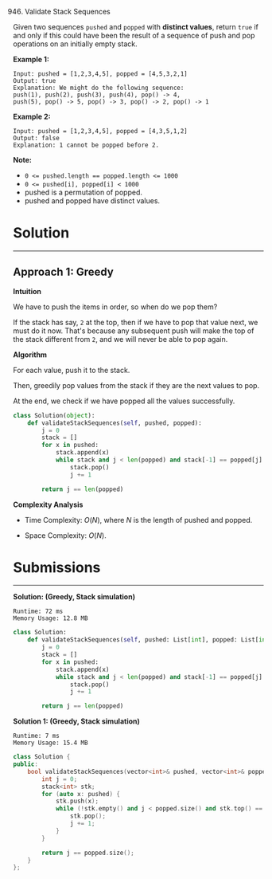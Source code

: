 946. Validate Stack Sequences

Given two sequences `pushed` and `popped` with **distinct values**, return `true` if and only if this could have been the result of a sequence of push and pop operations on an initially empty stack.

 

**Example 1:**
```
Input: pushed = [1,2,3,4,5], popped = [4,5,3,2,1]
Output: true
Explanation: We might do the following sequence:
push(1), push(2), push(3), push(4), pop() -> 4,
push(5), pop() -> 5, pop() -> 3, pop() -> 2, pop() -> 1
```

**Example 2:**
```
Input: pushed = [1,2,3,4,5], popped = [4,3,5,1,2]
Output: false
Explanation: 1 cannot be popped before 2.
``` 

**Note:**

* `0 <= pushed.length == popped.length <= 1000`
* `0 <= pushed[i], popped[i] < 1000`
* pushed is a permutation of popped.
* pushed and popped have distinct values.

# Solution
---
## Approach 1: Greedy
**Intuition**

We have to push the items in order, so when do we pop them?

If the stack has say, `2` at the top, then if we have to pop that value next, we must do it now. That's because any subsequent push will make the top of the stack different from `2`, and we will never be able to pop again.

**Algorithm**

For each value, push it to the stack.

Then, greedily pop values from the stack if they are the next values to pop.

At the end, we check if we have popped all the values successfully.

```python
class Solution(object):
    def validateStackSequences(self, pushed, popped):
        j = 0
        stack = []
        for x in pushed:
            stack.append(x)
            while stack and j < len(popped) and stack[-1] == popped[j]:
                stack.pop()
                j += 1

        return j == len(popped)
```

**Complexity Analysis**

* Time Complexity: $O(N)$, where $N$ is the length of pushed and popped.

* Space Complexity: $O(N)$.

# Submissions
---
**Solution: (Greedy, Stack simulation)**
```
Runtime: 72 ms
Memory Usage: 12.8 MB
```
```python
class Solution:
    def validateStackSequences(self, pushed: List[int], popped: List[int]) -> bool:
        j = 0
        stack = []
        for x in pushed:
            stack.append(x)
            while stack and j < len(popped) and stack[-1] == popped[j]:
                stack.pop()
                j += 1

        return j == len(popped)
```

**Solution 1: (Greedy, Stack simulation)**
```
Runtime: 7 ms
Memory Usage: 15.4 MB
```
```c++
class Solution {
public:
    bool validateStackSequences(vector<int>& pushed, vector<int>& popped) {
        int j = 0;
        stack<int> stk;
        for (auto x: pushed) {
            stk.push(x);
            while (!stk.empty() and j < popped.size() and stk.top() == popped[j]) {
                stk.pop();
                j += 1;
            }
        }

        return j == popped.size();
    }
};
```
